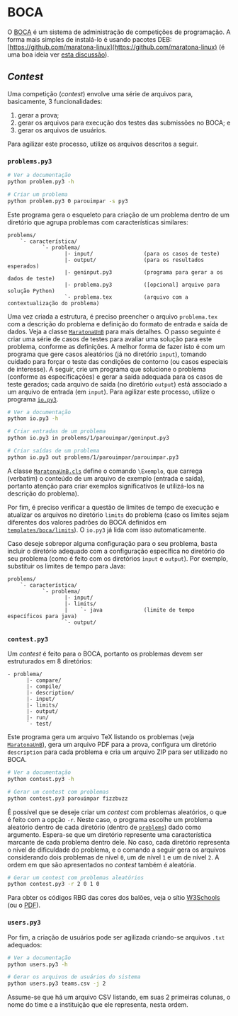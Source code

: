 # BOCA #

O [BOCA](http://www.ime.usp.br/~cassio/boca/) é um sistema de administração de competições de programação. A forma mais simples de instalá-lo é usando pacotes DEB: [https://github.com/maratona-linux](https://github.com/maratona-linux) (é uma boa ideia ver [esta discussão](https://groups.google.com/forum/#!msg/boca-users/W2x3lRivUWs/F-S9CIrjAQAJ)).

## _Contest_ ##

Uma competição (_contest_) envolve uma série de arquivos para, basicamente, 3 funcionalidades:

1. gerar a prova;
2. gerar os arquivos para execução dos testes das submissões no BOCA; e
3. gerar os arquivos de usuários.

Para agilizar este processo, utilize os arquivos descritos a seguir.

### `problems.py3` ###

```bash
# Ver a documentação
python problem.py3 -h

# Criar um problema
python problem.py3 0 parouimpar -s py3
```

Este programa gera o esqueleto para criação de um problema dentro de um diretório que agrupa problemas com características similares:

```
problems/
    `- característica/
           `- problema/
                  |- input/                (para os casos de teste)
                  |- output/               (para os resultados esperados)
                  |- geninput.py3          (programa para gerar a os dados de teste)
                  |- problema.py3          ([opcional] arquivo para solução Python)
                  `- problema.tex          (arquivo com a contextualização do problema)
```
Uma vez criada a estrutura, é preciso preencher o arquivo `problema.tex` com a descrição do problema e definição do formato de entrada e saída de dados. Veja a classe [`MaratonaUnB`](templates/tex/MaratonaUnB.cls) para mais detalhes. O passo seguinte é criar uma série de casos de testes para avaliar uma solução para este problema, conforme as definições. A melhor forma de fazer isto é com um programa que gere casos aleatórios (já no diretório `input`), tomando cuidado para forçar o teste das condições de contorno (ou casos especiais de interesse). A seguir, crie um programa que solucione o problema (conforme as especificações) e gerar a saída adequada para os casos de teste gerados; cada arquivo de saída (no diretório `output`) está associado a um arquivo de entrada (em `input`). Para agilizar este processo, utilize o programa [`io.py3`](io.py3).

```bash
# Ver a documentação
python io.py3 -h

# Criar entradas de um problema
python io.py3 in problems/1/parouimpar/geninput.py3

# Criar saídas de um problema
python io.py3 out problems/1/parouimpar/parouimpar.py3
```

A classe [`MaratonaUnB.cls`](templates/tex/MaratonaUnB.cls) define o comando `\Exemplo`, que carrega (verbatim) o conteúdo de um arquivo de exemplo (entrada e saída), portanto atenção para criar exemplos significativos (e utilizá-los na descrição do problema).

Por fim, é preciso verificar a questão de limites de tempo de execução e atualizar os arquivos no diretório `limits` do problema (caso os limites sejam diferentes dos valores padrões do BOCA definidos em [`templates/boca/limits`](templates/boca/limits)). O `io.py3` já lida com isso automaticamente.

Caso deseje sobrepor alguma configuração para o seu problema, basta incluir o diretório adequado com a configuração específica no diretório do seu problema (como é feito com os diretórios `ìnput` e `output`). Por exemplo, substituir os limites de tempo para Java:

```
problems/
    `- característica/
           `- problema/
                  |- input/
                  |- limits/
                  |    `- java             (limite de tempo específicos para java)
                  `- output/
```

### `contest.py3` ###

Um _contest_ é feito para o BOCA, portanto os problemas devem ser estruturados em 8 diretórios:

```
- problema/
      |- compare/
      |- compile/
      |- description/
      |- input/
      |- limits/
      |- output/
      |- run/
      `- test/
```

Este programa gera um arquivo TeX listando os problemas (veja [`MaratonaUnB`](templates/tex/MaratonaUnB.cls)), gera um arquivo PDF para a prova, configura um diretório `description` para cada problema e cria um arquivo ZIP para ser utilizado no BOCA.

```bash
# Ver a documentação
python contest.py3 -h

# Gerar um contest com problemas
python contest.py3 parouimpar fizzbuzz
```

É possível que se deseje criar um _contest_ com problemas aleatórios, o que é feito com a opção `-r`. Neste caso, o programa escolhe um problema aleatório dentro de cada diretório (dentro de [`problems`](problems)) dado como argumento. Espera-se que um diretório represente uma característica marcante de cada problema dentro dele. No caso, cada diretório representa o nível de dificuldade do problema, e o comando a seguir gera os arquivos considerando dois problemas de nível `0`, um de nível `1` e um de nível `2`. A ordem em que são apresentados no _contest_ também é aleatória.

```bash
# Gerar um contest com problemas aleatórios
python contest.py3 -r 2 0 1 0
```

Para obter os códigos RBG das cores dos balões, veja o sítio [W3Schools](http://www.w3schools.com/colors/colors_hex.asp) (ou o [PDF](doc/balloon_colors.pdf)).


### `users.py3` ###

Por fim, a criação de usuários pode ser agilizada criando-se arquivos `.txt` adequados:

```bash
# Ver a documentação
python users.py3 -h

# Gerar os arquivos de usuários do sistema
python users.py3 teams.csv -j 2
```

Assume-se que há um arquivo CSV listando, em suas 2 primeiras colunas, o nome do time e a instituição que ele representa, nesta ordem.
